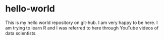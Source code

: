 # hello-world
This is my hello world repository on git-hub. I am very happy to be here. 
I am trying to learn R and I was referred to here through YouTube videos of data scientists. 

